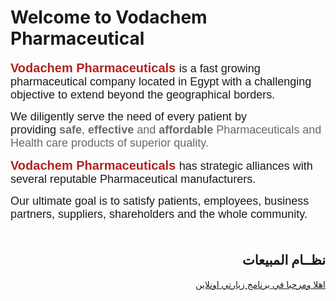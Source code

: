 <html>
<body>

<div class="title1"><h1>Welcome to Vodachem Pharmaceutical</h1></div>

<div class="text_left_1">

<!-- p>&nbsp;</p -->

<p><span style="font-size:18px"><span style="font-family:tahoma,geneva,sans-serif"><span style="color:#B22222"><strong><span style="font-family:arial,helvetica,sans-serif"><span style="font-size:20px">Vodachem Pharmaceuticals</span></span></strong></span><span style="font-size:20px"><span style="font-family:arial,helvetica,sans-serif">&nbsp;</span></span>is a fast growing pharmaceutical company located in Egypt with a challenging objective to extend beyond the geographical borders.</span></span></p>

<p><span style="font-size:18px"><span style="font-family:tahoma,geneva,sans-serif">We diligently serve the need of every patient by providing<span style="color:#696969">&nbsp;<strong>safe</strong>,&nbsp;<strong>effective&nbsp;</strong>and&nbsp;<strong>affordable</strong>&nbsp;Pharmaceuticals and Health care products of superior quality.</span></span></span></p>

<p><span style="font-size:18px"><span style="font-family:tahoma,geneva,sans-serif"><span style="color:#B22222"><strong><span style="font-family:arial,helvetica,sans-serif"><span style="font-size:20px">Vodachem Pharmaceuticals</span></span></strong><span style="font-size:20px"><span style="font-family:arial,helvetica,sans-serif">&nbsp;</span></span></span>has strategic alliances with several reputable&nbsp;Pharmaceutical manufacturers.&nbsp;</span></span></p>

<p><span style="font-size:18px"><span style="font-family:tahoma,geneva,sans-serif">Our ultimate goal is to satisfy patients, employees, business partners, suppliers, shareholders and the whole community.&nbsp;<br />
&nbsp;</span></span></p>
</div>

<h2  style="text-align:right;" >  نظــام المبيعات </h2>

<p style="text-align:right;" ><a href="http://45.241.61.218/Vodachem/login.php">    اهلا ومرحبا في برنامج زيارتي اونلاين </a></p>
<!--p style="text-align:right;" ><a href="http://45.241.61.218/Vodachem/login.php">  خاص بادارة الشركــــة </a></p-->
<!--p style="text-align:right;" ><a href="http://192.168.1.2/Vodachem/login.php">   Home      اهلا ومرحبا في نظام الطلبية   </a></p-->
<!--p style="text-align:right;" ><a href="http://10.10.100.26/Vodachem/login.php">  Vodachem HQ  اهلا ومرحبا في نظام الطلبية   </a></p-->
<!-- p style="text-align:right;" ><a href="http://45.241.61.219/Vodachem/login.php">  Server2 اهلا ومرحبا في نظام الطلبية اونلاين </a></p-->
 
 
 
<!--p style="text-align:right;" ><a href="http://http://45.241.61.217/myprojects/input_items.php">  ملف اسعار الادوية  </a></p -->
<!--p style="text-align:right;" ><a href="http://45.243.188.116//myprojects/input_order2.php"> قبال طلبيات السادة الصيادلة</a></p-->


<div>


</div>
 

</body>
</html>



